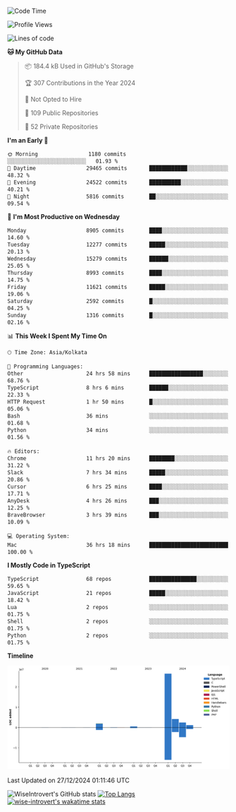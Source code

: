 <!--START_SECTION:waka-->
![Code Time](http://img.shields.io/badge/Code%20Time-2%2C024%20hrs%2052%20mins-blue)

![Profile Views](http://img.shields.io/badge/Profile%20Views-0-blue)

![Lines of code](https://img.shields.io/badge/From%20Hello%20World%20I%27ve%20Written-37.4%20million%20lines%20of%20code-blue)

**🐱 My GitHub Data** 

> 📦 184.4 kB Used in GitHub's Storage 
 > 
> 🏆 307 Contributions in the Year 2024
 > 
> 🚫 Not Opted to Hire
 > 
> 📜 109 Public Repositories 
 > 
> 🔑 52 Private Repositories 
 > 
**I'm an Early 🐤** 

```text
🌞 Morning                1180 commits        ░░░░░░░░░░░░░░░░░░░░░░░░░   01.93 % 
🌆 Daytime                29465 commits       ████████████░░░░░░░░░░░░░   48.32 % 
🌃 Evening                24522 commits       ██████████░░░░░░░░░░░░░░░   40.21 % 
🌙 Night                  5816 commits        ██░░░░░░░░░░░░░░░░░░░░░░░   09.54 % 
```
📅 **I'm Most Productive on Wednesday** 

```text
Monday                   8905 commits        ████░░░░░░░░░░░░░░░░░░░░░   14.60 % 
Tuesday                  12277 commits       █████░░░░░░░░░░░░░░░░░░░░   20.13 % 
Wednesday                15279 commits       ██████░░░░░░░░░░░░░░░░░░░   25.05 % 
Thursday                 8993 commits        ████░░░░░░░░░░░░░░░░░░░░░   14.75 % 
Friday                   11621 commits       █████░░░░░░░░░░░░░░░░░░░░   19.06 % 
Saturday                 2592 commits        █░░░░░░░░░░░░░░░░░░░░░░░░   04.25 % 
Sunday                   1316 commits        █░░░░░░░░░░░░░░░░░░░░░░░░   02.16 % 
```


📊 **This Week I Spent My Time On** 

```text
🕑︎ Time Zone: Asia/Kolkata

💬 Programming Languages: 
Other                    24 hrs 58 mins      █████████████████░░░░░░░░   68.76 % 
TypeScript               8 hrs 6 mins        ██████░░░░░░░░░░░░░░░░░░░   22.33 % 
HTTP Request             1 hr 50 mins        █░░░░░░░░░░░░░░░░░░░░░░░░   05.06 % 
Bash                     36 mins             ░░░░░░░░░░░░░░░░░░░░░░░░░   01.68 % 
Python                   34 mins             ░░░░░░░░░░░░░░░░░░░░░░░░░   01.56 % 

🔥 Editors: 
Chrome                   11 hrs 20 mins      ████████░░░░░░░░░░░░░░░░░   31.22 % 
Slack                    7 hrs 34 mins       █████░░░░░░░░░░░░░░░░░░░░   20.86 % 
Cursor                   6 hrs 25 mins       ████░░░░░░░░░░░░░░░░░░░░░   17.71 % 
AnyDesk                  4 hrs 26 mins       ███░░░░░░░░░░░░░░░░░░░░░░   12.25 % 
BraveBrowser             3 hrs 39 mins       ███░░░░░░░░░░░░░░░░░░░░░░   10.09 % 

💻 Operating System: 
Mac                      36 hrs 18 mins      █████████████████████████   100.00 % 
```

**I Mostly Code in TypeScript** 

```text
TypeScript               68 repos            ███████████████░░░░░░░░░░   59.65 % 
JavaScript               21 repos            █████░░░░░░░░░░░░░░░░░░░░   18.42 % 
Lua                      2 repos             ░░░░░░░░░░░░░░░░░░░░░░░░░   01.75 % 
Shell                    2 repos             ░░░░░░░░░░░░░░░░░░░░░░░░░   01.75 % 
Python                   2 repos             ░░░░░░░░░░░░░░░░░░░░░░░░░   01.75 % 
```



**Timeline**

![Lines of Code chart](https://raw.githubusercontent.com/wise-introvert/wise-introvert/master/assets/bar_graph.png)


 Last Updated on 27/12/2024 01:11:46 UTC
<!--END_SECTION:waka-->

![WiseIntrovert's GitHub stats](https://github-readme-stats.vercel.app/api?username=wise-introvert&count_private=true&show_icons=true)
[![Top Langs](https://github-readme-stats.vercel.app/api/top-langs/?username=wise-introvert&langs_count=10)](https://github.com/anuraghazra/github-readme-stats)
[![wise-introvert's wakatime stats](https://github-readme-stats.vercel.app/api/wakatime?username=wiseintrovert)](https://github.com/anuraghazra/github-readme-stats)
